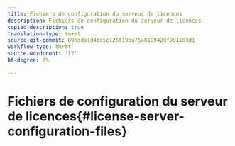 ```yaml
---
title: Fichiers de configuration du serveur de licences
description: Fichiers de configuration du serveur de licences
copied-description: true
translation-type: tm+mt
source-git-commit: 89bdda1d4bd5c126f19ba75a819942df901183d1
workflow-type: tm+mt
source-wordcount: '12'
ht-degree: 0%

---
```



# Fichiers de configuration du serveur de licences{#license-server-configuration-files}

